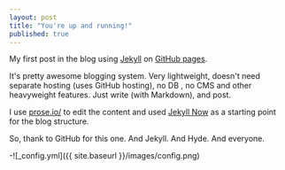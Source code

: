 ```yaml
---
layout: post
title: "You're up and running!"
published: true
---
```


My first post in the blog using [Jekyll](http://jekyllrb.com/) on [GitHub pages](https://pages.github.com/).

It's pretty awesome blogging system. Very lightweight, doesn't need separate hosting (uses GitHub hosting), no DB , no CMS and other heavyweight features. Just write (with Markdown), and post.

I use [prose.io/](http://prose.io/) to edit the content and used [Jekyll Now](https://github.com/barryclark/jekyll-now) as a starting point for the blog structure.

So, thank to GitHub for this one. And Jekyll. And Hyde. And everyone.

-![_config.yml]({{ site.baseurl }}/images/config.png)